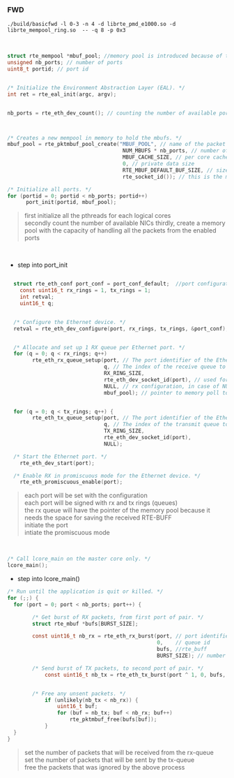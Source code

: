 ### FWD

```
./build/basicfwd -l 0-3 -n 4 -d librte_pmd_e1000.so -d librte_mempool_ring.so  -- -q 8 -p 0x3
```


<br>


```c
struct rte_mempool *mbuf_pool; //memory pool is introduced because of the ports
unsigned nb_ports; // number of ports
uint8_t portid; // port id


/* Initialize the Environment Abstraction Layer (EAL). */
int ret = rte_eal_init(argc, argv);


nb_ports = rte_eth_dev_count(); // counting the number of available ports



/* Creates a new mempool in memory to hold the mbufs. */
mbuf_pool = rte_pktmbuf_pool_create("MBUF_POOL", // name of the packet pool
                                     NUM_MBUFS * nb_ports, // number of elements in mbuf pool
                                     MBUF_CACHE_SIZE, // per core cache size
                                     0, // private data size
                                     RTE_MBUF_DEFAULT_BUF_SIZE, // size of the data buffer in each mbuf
                                     rte_socket_id()); // this is the master core

/* Initialize all ports. */
for (portid = 0; portid < nb_ports; portid++)
      port_init(portid, mbuf_pool);

```
> first initialize all the pthreads for each logical cores <br>
> secondly count the number of available NICs
> thirdly, create a memory pool with the capacity of handling all the packets from the enabled ports



<br>


- step into port_init

```c

  struct rte_eth_conf port_conf = port_conf_default;  //port configuration
	const uint16_t rx_rings = 1, tx_rings = 1;
	int retval;
	uint16_t q;


  /* Configure the Ethernet device. */
  retval = rte_eth_dev_configure(port, rx_rings, tx_rings, &port_conf);


  /* Allocate and set up 1 RX queue per Ethernet port. */
  for (q = 0; q < rx_rings; q++)
        rte_eth_rx_queue_setup(port, // The port identifier of the Ethernet device.
                               q, // The index of the receive queue to set up. The value must be in the range [0, nb_rx_queue - 1]
                               RX_RING_SIZE,
                               rte_eth_dev_socket_id(port), // used for NUMA
                               NULL, // rx configuration, in case of NULL - default
                               mbuf_pool); // pointer to memory poll to allocate rte_mbuf


  for (q = 0; q < tx_rings; q++) {
        rte_eth_tx_queue_setup(port, // The port identifier of the Ethernet device.
                               q, // The index of the transmit queue to set up. The value must be in the range [0, nb_tx_queue - 1
                               TX_RING_SIZE,
                               rte_eth_dev_socket_id(port),
                               NULL);

  /* Start the Ethernet port. */
 	rte_eth_dev_start(port);

  /* Enable RX in promiscuous mode for the Ethernet device. */
	rte_eth_promiscuous_enable(port);

```

> each port will be set with the configuration <br>
> each port will be signed with rx and tx rings (queues) <br>
> the rx queue will have the pointer of the memory pool because it needs the space for saving the received RTE-BUFF <br>
> initiate the port <br>
> intiate the promiscuous mode <br>


<br>


```c
/* Call lcore_main on the master core only. */
lcore_main();
```

- step into lcore_main()


```c
/* Run until the application is quit or killed. */
for (;;) {
  for (port = 0; port < nb_ports; port++) {

        /* Get burst of RX packets, from first port of pair. */
        struct rte_mbuf *bufs[BURST_SIZE];

        const uint16_t nb_rx = rte_eth_rx_burst(port, // port identifier
                                                0,    // queue id
                                                bufs, //rte_buff
                                                BURST_SIZE); // number of packets to retrieve

        /* Send burst of TX packets, to second port of pair. */
  			const uint16_t nb_tx = rte_eth_tx_burst(port ^ 1, 0, bufs, nb_rx);                                                


        /* Free any unsent packets. */
  			if (unlikely(nb_tx < nb_rx)) {
  				uint16_t buf;
  				for (buf = nb_tx; buf < nb_rx; buf++)
  					rte_pktmbuf_free(bufs[buf]);
  			}
  }
}

```

> set the number of packets that will be received from the rx-queue <br>
> set the number of packets that will be sent by the tx-queue <br>
> free the packets that was ignored by the above process
